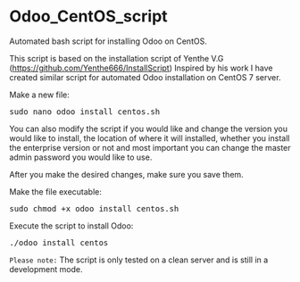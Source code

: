 # Odoo_CentOS_script

Automated bash script for installing Odoo on CentOS.

This script is based on the installation script of Yenthe V.G (https://github.com/Yenthe666/InstallScript)
Inspired by his work I have created similar script for automated Odoo installation on CentOS 7 server. 

Make a new file:
<pre>sudo nano odoo_install_centos.sh</pre>

You can also modify the script if you would like and change the version you would like to install, the location of where it will installed, whether you install the enterprise version or not and most important you can change the master admin password you would like to use.

After you make the desired changes, make sure you save them.

Make the file executable:
<pre>sudo chmod +x odoo_install_centos.sh</pre>

Execute the script to install Odoo:
<pre>./odoo_install_centos</pre>

<code>Please note:</code> The script is only tested on a clean server and is still in a development mode. 

